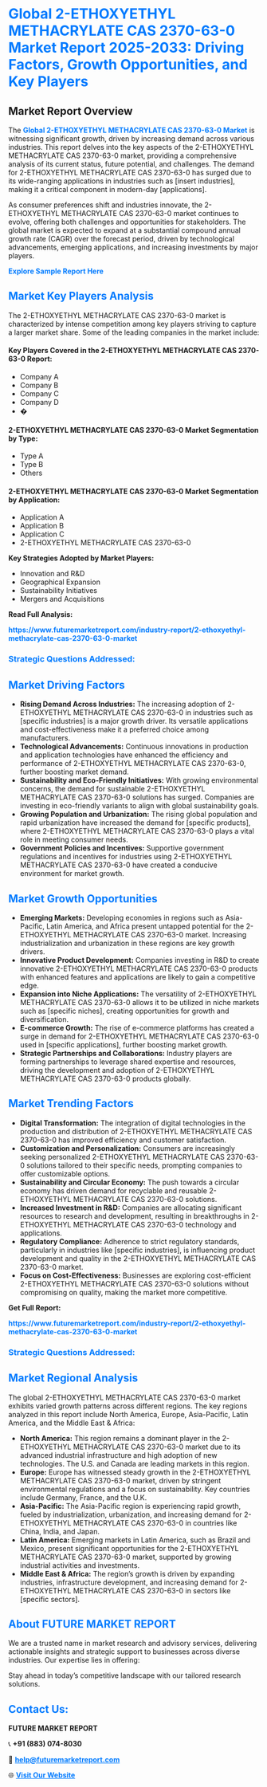 <h1 style="color: #007BFF;">Global 2-ETHOXYETHYL METHACRYLATE CAS 2370-63-0 Market Report 2025-2033: Driving Factors, Growth Opportunities, and Key Players</h1>

<section id="overview">
<h2>Market Report Overview</h2>
<p>The <a href="https://www.futuremarketreport.com/industry-report/2-ethoxyethyl-methacrylate-cas-2370-63-0-market" style="color: #007BFF; text-decoration: none;"><strong>Global 2-ETHOXYETHYL METHACRYLATE CAS 2370-63-0 Market</strong></a> is witnessing significant growth, driven by increasing demand across various industries. This report delves into the key aspects of the 2-ETHOXYETHYL METHACRYLATE CAS 2370-63-0 market, providing a comprehensive analysis of its current status, future potential, and challenges. The demand for 2-ETHOXYETHYL METHACRYLATE CAS 2370-63-0 has surged due to its wide-ranging applications in industries such as [insert industries], making it a critical component in modern-day [applications].</p>
<p>As consumer preferences shift and industries innovate, the 2-ETHOXYETHYL METHACRYLATE CAS 2370-63-0 market continues to evolve, offering both challenges and opportunities for stakeholders. The global market is expected to expand at a substantial compound annual growth rate (CAGR) over the forecast period, driven by technological advancements, emerging applications, and increasing investments by major players.</p>
</section>

<section id="overview">
<p><a href="https://www.futuremarketreport.com/request-sample/reportId=113467" style="color: #007BFF; text-decoration: none;"><strong>Explore Sample Report Here</strong></a></p>
</section>

<section id="key-players">
<h2 style="color: #007BFF;">Market Key Players Analysis</h2>
<p>The 2-ETHOXYETHYL METHACRYLATE CAS 2370-63-0 market is characterized by intense competition among key players striving to capture a larger market share. Some of the leading companies in the market include:</p>
<h4>Key Players Covered in the 2-ETHOXYETHYL METHACRYLATE CAS 2370-63-0 Report:</h4>
<ul><li>Company A</li><li>Company B</li><li>Company C</li><li>Company D</li><li>�</li></ul>
<h4>2-ETHOXYETHYL METHACRYLATE CAS 2370-63-0 Market Segmentation by Type:</h4>
<ul><li>Type A</li><li>Type B</li><li>Others</li></ul>

<h4>2-ETHOXYETHYL METHACRYLATE CAS 2370-63-0 Market Segmentation by Application:</h4>
<ul><li>Application A</li><li>Application B</li><li>Application C</li><li>2-ETHOXYETHYL METHACRYLATE CAS 2370-63-0</li></ul>
<p><strong>Key Strategies Adopted by Market Players:</strong></p>
<ul>
<li>Innovation and R&D</li>
<li>Geographical Expansion</li>
<li>Sustainability Initiatives</li>
<li>Mergers and Acquisitions</li>
</ul>
</section>

<section>
<p><strong>Read Full Analysis: </strong></p><a href="https://www.futuremarketreport.com/industry-report/2-ethoxyethyl-methacrylate-cas-2370-63-0-market" style="color: #007BFF; text-decoration: none;"><strong>https://www.futuremarketreport.com/industry-report/2-ethoxyethyl-methacrylate-cas-2370-63-0-market</strong></a>
<h3 style="color: #007BFF;">Strategic Questions Addressed:</h3>
</section>

<section id="driving-factors">
<h2 style="color: #007BFF;">Market Driving Factors</h2>
<ul>
<li><strong>Rising Demand Across Industries:</strong> The increasing adoption of 2-ETHOXYETHYL METHACRYLATE CAS 2370-63-0 in industries such as [specific industries] is a major growth driver. Its versatile applications and cost-effectiveness make it a preferred choice among manufacturers.</li>
<li><strong>Technological Advancements:</strong> Continuous innovations in production and application technologies have enhanced the efficiency and performance of 2-ETHOXYETHYL METHACRYLATE CAS 2370-63-0, further boosting market demand.</li>
<li><strong>Sustainability and Eco-Friendly Initiatives:</strong> With growing environmental concerns, the demand for sustainable 2-ETHOXYETHYL METHACRYLATE CAS 2370-63-0 solutions has surged. Companies are investing in eco-friendly variants to align with global sustainability goals.</li>
<li><strong>Growing Population and Urbanization:</strong> The rising global population and rapid urbanization have increased the demand for [specific products], where 2-ETHOXYETHYL METHACRYLATE CAS 2370-63-0 plays a vital role in meeting consumer needs.</li>
<li><strong>Government Policies and Incentives:</strong> Supportive government regulations and incentives for industries using 2-ETHOXYETHYL METHACRYLATE CAS 2370-63-0 have created a conducive environment for market growth.</li>
</ul>
</section>

<section id="growth-opportunities">
<h2 style="color: #007BFF;">Market Growth Opportunities</h2>
<ul>
<li><strong>Emerging Markets:</strong> Developing economies in regions such as Asia-Pacific, Latin America, and Africa present untapped potential for the 2-ETHOXYETHYL METHACRYLATE CAS 2370-63-0 market. Increasing industrialization and urbanization in these regions are key growth drivers.</li>
<li><strong>Innovative Product Development:</strong> Companies investing in R&D to create innovative 2-ETHOXYETHYL METHACRYLATE CAS 2370-63-0 products with enhanced features and applications are likely to gain a competitive edge.</li>
<li><strong>Expansion into Niche Applications:</strong> The versatility of 2-ETHOXYETHYL METHACRYLATE CAS 2370-63-0 allows it to be utilized in niche markets such as [specific niches], creating opportunities for growth and diversification.</li>
<li><strong>E-commerce Growth:</strong> The rise of e-commerce platforms has created a surge in demand for 2-ETHOXYETHYL METHACRYLATE CAS 2370-63-0 used in [specific applications], further boosting market growth.</li>
<li><strong>Strategic Partnerships and Collaborations:</strong> Industry players are forming partnerships to leverage shared expertise and resources, driving the development and adoption of 2-ETHOXYETHYL METHACRYLATE CAS 2370-63-0 products globally.</li>
</ul>
</section>

<section id="trending-factors">
<h2 style="color: #007BFF;">Market Trending Factors</h2>
<ul>
<li><strong>Digital Transformation:</strong> The integration of digital technologies in the production and distribution of 2-ETHOXYETHYL METHACRYLATE CAS 2370-63-0 has improved efficiency and customer satisfaction.</li>
<li><strong>Customization and Personalization:</strong> Consumers are increasingly seeking personalized 2-ETHOXYETHYL METHACRYLATE CAS 2370-63-0 solutions tailored to their specific needs, prompting companies to offer customizable options.</li>
<li><strong>Sustainability and Circular Economy:</strong> The push towards a circular economy has driven demand for recyclable and reusable 2-ETHOXYETHYL METHACRYLATE CAS 2370-63-0 solutions.</li>
<li><strong>Increased Investment in R&D:</strong> Companies are allocating significant resources to research and development, resulting in breakthroughs in 2-ETHOXYETHYL METHACRYLATE CAS 2370-63-0 technology and applications.</li>
<li><strong>Regulatory Compliance:</strong> Adherence to strict regulatory standards, particularly in industries like [specific industries], is influencing product development and quality in the 2-ETHOXYETHYL METHACRYLATE CAS 2370-63-0 market.</li>
<li><strong>Focus on Cost-Effectiveness:</strong> Businesses are exploring cost-efficient 2-ETHOXYETHYL METHACRYLATE CAS 2370-63-0 solutions without compromising on quality, making the market more competitive.</li>
</ul>
</section>

<section>
<p><strong>Get Full Report: </strong></p><a href="https://www.futuremarketreport.com/industry-report/2-ethoxyethyl-methacrylate-cas-2370-63-0-market" style="color: #007BFF; text-decoration: none;"><strong>https://www.futuremarketreport.com/industry-report/2-ethoxyethyl-methacrylate-cas-2370-63-0-market</strong></a>
<h3 style="color: #007BFF;">Strategic Questions Addressed:</h3>
</section>


<section id="regional-analysis">
<h2 style="color: #007BFF;">Market Regional Analysis</h2>
<p>The global 2-ETHOXYETHYL METHACRYLATE CAS 2370-63-0 market exhibits varied growth patterns across different regions. The key regions analyzed in this report include North America, Europe, Asia-Pacific, Latin America, and the Middle East & Africa:</p>
<ul>
<li><strong>North America:</strong> This region remains a dominant player in the 2-ETHOXYETHYL METHACRYLATE CAS 2370-63-0 market due to its advanced industrial infrastructure and high adoption of new technologies. The U.S. and Canada are leading markets in this region.</li>
<li><strong>Europe:</strong> Europe has witnessed steady growth in the 2-ETHOXYETHYL METHACRYLATE CAS 2370-63-0 market, driven by stringent environmental regulations and a focus on sustainability. Key countries include Germany, France, and the U.K.</li>
<li><strong>Asia-Pacific:</strong> The Asia-Pacific region is experiencing rapid growth, fueled by industrialization, urbanization, and increasing demand for 2-ETHOXYETHYL METHACRYLATE CAS 2370-63-0 in countries like China, India, and Japan.</li>
<li><strong>Latin America:</strong> Emerging markets in Latin America, such as Brazil and Mexico, present significant opportunities for the 2-ETHOXYETHYL METHACRYLATE CAS 2370-63-0 market, supported by growing industrial activities and investments.</li>
<li><strong>Middle East & Africa:</strong> The region’s growth is driven by expanding industries, infrastructure development, and increasing demand for 2-ETHOXYETHYL METHACRYLATE CAS 2370-63-0 in sectors like [specific sectors].</li>
</ul>
</section>

<footer>
<h2 style="color: #007BFF;">About FUTURE MARKET REPORT</h2>
<p>We are a trusted name in market research and advisory services, delivering actionable insights and strategic support to businesses across diverse industries. Our expertise lies in offering:</p>

<p>Stay ahead in today’s competitive landscape with our tailored research solutions.</p>

<h2 style="color: #007BFF;">Contact Us:</h2>
<p><strong>FUTURE MARKET REPORT</strong></p>
<p>📞 <strong>+91 (883) 074-8030</strong></p>
<p>📧 <strong><a href="mailto:help@futuremarketreport.com" style="color: #007BFF;">help@futuremarketreport.com</a></strong></p>
<p>🌐 <strong><a href="https://www.futuremarketreport.com/" style="color: #007BFF;">Visit Our Website</a></strong></p>
</footer>